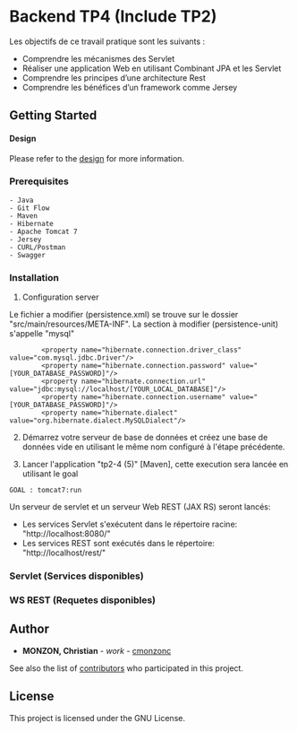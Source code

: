 # Backend TP4 (Include TP2)

Les objectifs de ce travail pratique sont les suivants :
- Comprendre les mécanismes des Servlet
- Réaliser une application  Web en utilisant Combinant JPA et les Servlet
- Comprendre les principes d’une architecture Rest
- Comprendre les bénéfices d’un framework comme Jersey

## Getting Started

#### Design
Please refer to the [design](docs/design.md) for more information.

### Prerequisites

```
- Java
- Git Flow
- Maven 
- Hibernate
- Apache Tomcat 7
- Jersey
- CURL/Postman
- Swagger

```

### Installation

1. Configuration server 

Le fichier a modifier (persistence.xml) se trouve sur le dossier "src/main/resources/META-INF". La section à modifier (persistence-unit) s'appelle "mysql"

            <property name="hibernate.connection.driver_class" value="com.mysql.jdbc.Driver"/>
            <property name="hibernate.connection.password" value="[YOUR_DATABASE_PASSWORD]"/>
            <property name="hibernate.connection.url" value="jdbc:mysql://localhost/[YOUR_LOCAL_DATABASE]"/>
            <property name="hibernate.connection.username" value="[YOUR_DATABASE_PASSWORD]"/>
            <property name="hibernate.dialect" value="org.hibernate.dialect.MySQLDialect"/>

2. Démarrez votre serveur de base de données et créez une base de données vide en utilisant le même nom configuré à l'étape précédente.

3. Lancer l'application "tp2-4 (5)" [Maven], cette execution sera lancée en utilisant le goal 

```
GOAL : tomcat7:run
```

Un serveur de servlet et un serveur Web REST (JAX RS) seront lancés:
- Les services Servlet s'exécutent dans le répertoire racine: "http://localhost:8080/"
- Les services REST sont exécutés dans le répertoire: "http://localhost/rest/"


### Servlet (Services disponibles)

### WS REST (Requetes disponibles)


## Author

* **MONZON, Christian** - *work* - [cmonzonc](https://github.com/cmonzonc)

See also the list of [contributors](https://github.com/diarranabe/backend-java-tp2_4/contributors) who participated in this project.

## License

This project is licensed under the GNU License.
